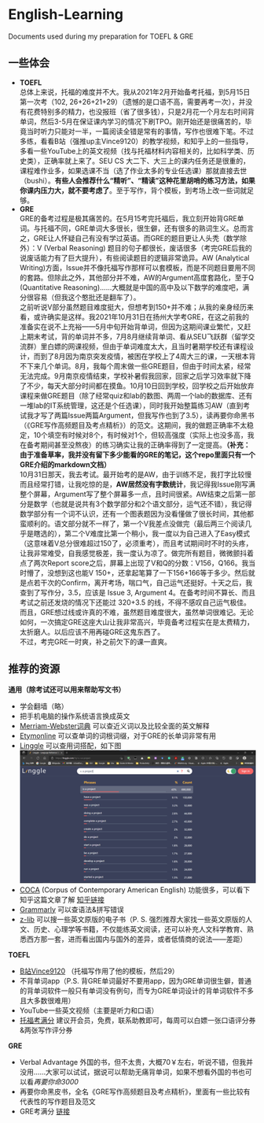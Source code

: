 # English-Learning
Documents used during my preparation for TOEFL & GRE
## 一些体会
- **TOEFL**\
总体上来说，托福的难度并不大。我从2021年2月开始备考托福，到5月15日第一次考（102, 26+26+21+29）（遗憾的是口语不高，需要再考一次），并没有花费特别多的精力，也没报班（省了很多钱），只是2月花一个月左右时间背单词，然后3-5月在保证课内学习的情况下刷TPO。刚开始还是很痛苦的，毕竟当时听力只能对一半，一篇阅读全错是常有的事情，写作也很难下笔。不过多练，看看B站（强推up主Vince9120）的教学视频，和知乎上的一些指导，多看一些YouTube上的英文视频（找与托福材料内容相关的，比如科学类、历史类），正确率就上来了。SEU CS 大二下、大三上的课内任务还是很重的，课程难作业多，如果选课不当（选了作业太多的专业任选课）那就直接去世（bushi）。**有些人会推荐什么“精听”、“精读”这种花里胡哨的练习方法，如果你课内压力大，就不要考虑了**。至于写作，背个模板，到考场上改一些词就足够。
- **GRE**\
GRE的备考过程是极其痛苦的。在5月15考完托福后，我立刻开始背GRE单词。与托福不同，GRE单词大多很长，很生僻，还有很多的熟词生义。总而言之，GRE让人怀疑自己有没有学过英语。而GRE的题目更让人头秃（数学除外）：V (Verbal Reasoning) 题目的句子都很长，废话很多（考完GRE后我的说废话能力有了巨大提升），有些阅读题目的逻辑非常诡异。AW (Analytical Writing)方面，Issue并不像托福写作那样可以套模板，而是不同题目要用不同的套路。但除此之外，其他部分并不难，AW的Argument高度套路化，至于Q (Quantitative Reasoning)……大概就是中国的高中及以下数学的难度吧，满分很容易（但我这个憨批还是翻车了）。\
之前听说V部分虽然题目难度挺大，但想考到150+并不难；从我的亲身经历来看，或许确实是这样。我2021年10月31日在扬州大学考GRE，在这之前我的准备实在说不上充裕——5月中旬开始背单词，但因为这期间课业繁忙，又赶上期末考试，背的单词并不多，7月8月继续背单词、看从SEU飞跃群（留学交流群）里白嫖的网课视频，但由于单词难度太大，且当时暑期学校还有课程设计，而到了8月因为南京突发疫情，被困在学校上了4周大三的课，一天根本背不下来几个单词。8月，我每个周末做一些GRE题目，但由于时间太紧，经常无法完成。9月南京疫情结束，学校补暑假我回家，回家之后学习效率就下降了不少，每天大部分时间都在摸鱼。10月10日回到学校，回学校之后开始放弃课程来做GRE题目（除了经常quiz和lab的数图、两周一个lab的数据库、还有一堆lab的IT系统管理，这还是个任选课），同时我开始整篇练习AW（直到考试我才写了两篇Issue两篇Argument，但我写作也到了3.5），读再要你命黑书（《GRE写作高频题目及考点精析》）的范文。这期间，我的做题正确率不太稳定，10个填空有时候对8个，有时候对1个，但较高强度（实际上也没多高，我在备考期间甚至没熬夜）的练习确实让我的正确率得到了一定提高。**（补充：由于准备草率，我并没有留下多少能看的GRE的笔记，这个repo里面只有一个GRE介绍的markdown文档）**\
10月31日那天，我去考试。最开始考的是AW，由于训练不足，我打字比较慢而且经常打错，让我吃惊的是，**AW居然没有字数统计**，我记得我Issue刚写满整个屏幕，Argument写了整个屏幕多一点，且时间很紧。AW结束之后第一部分是数学（也就是说共有3个数学部分和2个语文部分，运气还不错），我记得数学部分有一个词不认识，还有一个图表题因为没看懂做了很长时间，其他都蛮顺利的。语文部分就不一样了，第一个V我差点没做完（最后两三个阅读几乎是瞎选的），第二个V难度比第一个稍小，我一度以为自己进入了Easy模式（这意味着V总分很难超过150了，必须重考），而且考试期间时不时的头疼，让我非常难受，自我感觉极差，我一度认为凉了。做完所有题目，微微颤抖着点了两次Report score之后，屏幕上出现了V和Q的分数：V156，Q166。我当时懵了，没想到这也能V 150+，还拿起笔算了一下156+166等于多少。然后就是点若干次的Confirm，离开考场，喘口气，自己运气还挺好。十天之后，我查到了写作分，3.5，应该是 Issue 3, Argument 4。在备考时间不算长、而且考试之前还发烧的情况下还能过 320+3.5 的线，不得不感叹自己运气极佳。而且，GRE想过线或许真的不难，虽然题目难度很大，虽然单词很难记。无论如何，一次搞定GRE这座大山让我非常高兴，毕竟备考过程实在是太费精力，太折磨人。以后应该不用再碰GRE这鬼东西了。\
不过，考完GRE一时爽，补之前欠下的课一直爽。
## 推荐的资源
**通用（除考试还可以用来帮助写文书）**
- 学会翻墙（略）
- 把手机电脑的操作系统语言换成英文
- [Merriam-Webster词典](https://www.merriam-webster.com/) 可以查近义词以及比较全面的英文解释
- [Etymonline](https://www.etymonline.com/) 可以查单词的词根词缀，对于GRE的长单词非常有用
- [Linggle](https://linggle.com/) 可以查用词搭配，如下图
![Linggle](./assets/linggle.png)
- [COCA](https://www.english-corpora.org/coca/) (Corpus of Contemporary American English) 功能很多，可以看下知乎这篇文章了解 [知乎链接](https://zhuanlan.zhihu.com/p/28838654)
- [Grammarly](https://app.grammarly.com/) 可以查语法&拼写错误
- [z-lib](https://z-lib.org) 可以搜一些英文原版的电子书（P. S. 强烈推荐大家找一些英文原版的人文、历史、心理学等书籍，不仅能练英文阅读，还可以补充人文科学教育、熟悉西方那一套，进而看出国内与国外的差异，或者低情商的说法——差距）

**TOEFL**
- [B站Vince9120](https://space.bilibili.com/396671281/) （托福写作用了他的模板，然后29）
- 不背单词app（P.S. 背GRE单词最好不要用app，因为GRE单词很生僻，普通的背单词软件一般只有单词没有例句，而专为GRE单词设计的背单词软件不多且大多数很难用）
- YouTube一些英文视频（主要是听力和口语）
- [托福考满分](https://toefl.kmf.com/) 建议开会员，免费，联系助教即可，每周可以白嫖一张口语评分券&两张写作评分券

**GRE**
- Verbal Advantage 外国的书，但不太贵，大概70￥左右，听说不错，但我并没用……大家可以试试，据说可以帮助无痛背单词，如果不想看外国的书也可以看*再要你命3000*
- 再要你命黑皮书，全名《GRE写作高频题目及考点精析》，里面有一些比较有代表性的写作题目及范文
- GRE考满分 [链接](https://gre.kmf.com/)